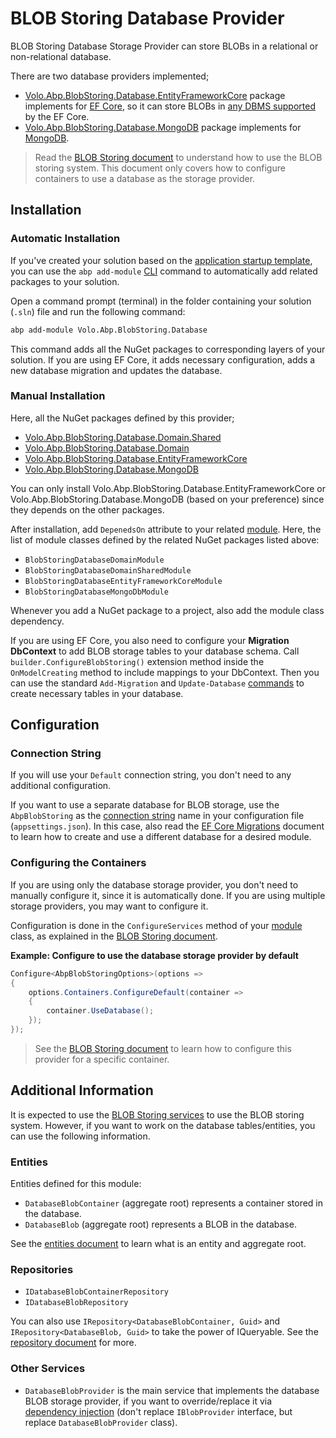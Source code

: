 # BLOB Storing Database Provider

BLOB Storing Database Storage Provider can store BLOBs in a relational or non-relational database.

There are two database providers implemented;

* [Volo.Abp.BlobStoring.Database.EntityFrameworkCore](https://www.nuget.org/packages/Volo.Abp.BlobStoring.Database.EntityFrameworkCore) package implements for [EF Core](Entity-Framework-Core.md), so it can store BLOBs in [any DBMS supported](https://docs.microsoft.com/en-us/ef/core/providers/) by the EF Core.
* [Volo.Abp.BlobStoring.Database.MongoDB](https://www.nuget.org/packages/Volo.Abp.BlobStoring.Database.MongoDB) package implements for [MongoDB](MongoDB.md).

> Read the [BLOB Storing document](Blob-Storing.md) to understand how to use the BLOB storing system. This document only covers how to configure containers to use a database as the storage provider.

## Installation

### Automatic Installation

If you've created your solution based on the [application startup template](Startup-Templates/Application.md), you can use the `abp add-module` [CLI](CLI.md) command to automatically add related packages to your solution.

Open a command prompt (terminal) in the folder containing your solution (`.sln`) file and run the following command:

````bash
abp add-module Volo.Abp.BlobStoring.Database
````

This command adds all the NuGet packages to corresponding layers of your solution. If you are using EF Core, it adds necessary configuration, adds a new database migration and updates the database.

### Manual Installation

Here, all the NuGet packages defined by this provider;

* [Volo.Abp.BlobStoring.Database.Domain.Shared](https://www.nuget.org/packages/Volo.Abp.BlobStoring.Database.Domain.Shared)
* [Volo.Abp.BlobStoring.Database.Domain](https://www.nuget.org/packages/Volo.Abp.BlobStoring.Database.Domain)
* [Volo.Abp.BlobStoring.Database.EntityFrameworkCore](https://www.nuget.org/packages/Volo.Abp.BlobStoring.Database.EntityFrameworkCore)
* [Volo.Abp.BlobStoring.Database.MongoDB](https://www.nuget.org/packages/Volo.Abp.BlobStoring.Database.MongoDB)

You can only install Volo.Abp.BlobStoring.Database.EntityFrameworkCore or Volo.Abp.BlobStoring.Database.MongoDB (based on your preference) since they depends on the other packages.

After installation, add `DepenedsOn` attribute to your related [module](Module-Development-Basics.md). Here, the list of module classes defined by the related NuGet packages listed above:

* `BlobStoringDatabaseDomainModule`
* `BlobStoringDatabaseDomainSharedModule`
* `BlobStoringDatabaseEntityFrameworkCoreModule`
* `BlobStoringDatabaseMongoDbModule`

Whenever you add a NuGet package to a project, also add the module class dependency.

If you are using EF Core, you also need to configure your **Migration DbContext** to add BLOB storage tables to your database schema. Call `builder.ConfigureBlobStoring()` extension method inside the `OnModelCreating` method to include mappings to your DbContext. Then you can use the standard `Add-Migration` and `Update-Database` [commands](https://docs.microsoft.com/en-us/ef/core/managing-schemas/migrations/) to create necessary tables in your database.

## Configuration

### Connection String

If you will use your `Default` connection string, you don't need to any additional configuration.

If you want to use a separate database for BLOB storage, use the `AbpBlobStoring` as the [connection string](Connection-Strings.md) name in your configuration file (`appsettings.json`). In this case, also read the [EF Core Migrations](Entity-Framework-Core-Migrations.md) document to learn how to create and use a different database for a desired module.

### Configuring the Containers

If you are using only the database storage provider, you don't need to manually configure it, since it is automatically done. If you are using multiple storage providers, you may want to configure it.

Configuration is done in the `ConfigureServices` method of your [module](Module-Development-Basics.md) class, as explained in the [BLOB Storing document](Blob-Storing.md).

**Example: Configure to use the database storage provider by default**

````csharp
Configure<AbpBlobStoringOptions>(options =>
{
    options.Containers.ConfigureDefault(container =>
    {
        container.UseDatabase();
    });
});
````

> See the [BLOB Storing document](Blob-Storing.md) to learn how to configure this provider for a specific container.

## Additional Information

It is expected to use the [BLOB Storing services](Blob-Storing.md) to use the BLOB storing system. However, if you want to work on the database tables/entities, you can use the following information.

### Entities

Entities defined for this module:

* `DatabaseBlobContainer` (aggregate root) represents a container stored in the database.
* `DatabaseBlob` (aggregate root) represents a BLOB in the database.

See the [entities document](Entities.md) to learn what is an entity and aggregate root.

### Repositories

* `IDatabaseBlobContainerRepository`
* `IDatabaseBlobRepository`

You can also use `IRepository<DatabaseBlobContainer, Guid>` and `IRepository<DatabaseBlob, Guid>` to take the power of IQueryable. See the [repository document](Repositories.md) for more.

### Other Services

* `DatabaseBlobProvider` is the main service that implements the database BLOB storage provider, if you want to override/replace it via [dependency injection](Dependency-Injection.md) (don't replace `IBlobProvider` interface, but replace `DatabaseBlobProvider` class).